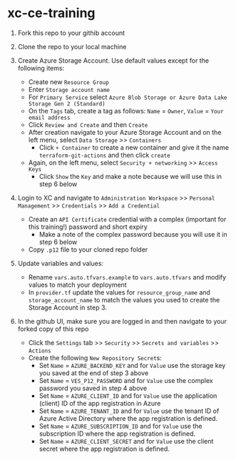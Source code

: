 # xc-ce-training

1. Fork this repo to your githib account

2. Clone the repo to your local machine

3. Create Azure Storage Account.  Use default values except for the following items: 
    - Create new `Resource Group`
    - Enter `Storage account name`
    - For `Primary Service` select `Azure Blob Storage or Azure Data Lake Storage Gen 2 (Standard)`
    - On the `Tags` tab, create a tag as follows:  `Name` = `Owner`, `Value` = `Your email address`
    - Click `Review and Create` and then `Create`
    - After creation navigate to your Azure Storage Account and on the left menu, select `Data Storage` >> `Containers`
        - Click `+ Container` to create a new container and give it the name `terraform-git-actions` and then click `create`
    - Again, on the left menu, select `Security + networking` >> `Access Keys`
        - Click `Show` the `Key` and make a note because we will use this in step 6 below

4. Login to XC and navigate to `Administration Workspace` >> `Personal Management` >> `Credentials` >> `Add a Credential`
    - Create an `API Certificate` credential with a complex (important for this training!) password and short expiry
        - Make a note of the complex password because you will use it in step 6 below
    - Copy `.p12` file to your cloned repo folder

5. Update variables and values:
    - Rename `vars.auto.tfvars.example` to `vars.auto.tfvars` and modify values to match your deployment
    - In `provider.tf` update the values for `resource_group_name` and `storage_account_name` to match the values you used to create the Storage Account in step 3.

6. In the github UI, make sure you are logged in and then navigate to your forked copy of this repo
    -  Click the `Settings` tab >> `Security` >> `Secrets and variables` >> `Actions`
    -  Create the following `New Repository Secret`s: 
        - Set `Name` = `AZURE_BACKEND_KEY` and for `Value` use the storage key you saved at the end of step 3 above
        - Set `Name` = `VES_P12_PASSWORD` and for `Value` use the complex password you saved in step 4 above
        - Set `Name` = `AZURE_CLIENT_ID` and for `Value` use the application (client) ID of the app registration in Azure
        - Set `Name` = `AZURE_TENANT_ID` and for `Value` use the tenant ID of Azure Active Directory where the app registration is defined.
        - Set `Name` = `AZURE_SUBSCRIPTION_ID` and for `Value` use the subscription ID where the app registration is defined.
        - Set `Name` = `AZURE_CLIENT_SECRET` and for `Value` use the client secret where the app registration is defined.